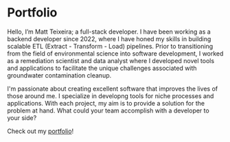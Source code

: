 # Portfolio
Hello, I’m Matt Teixeira; a full-stack developer. I have been working as a backend developer since 2022, where I have honed my skills in building scalable ETL (Extract - Transform - Load) pipelines. Prior to transitioning from the field of environmental science into software development, I worked as a remediation scientist and data analyst where I developed novel tools and applications to facilitate the unique challenges associated with groundwater contamination cleanup. 

I'm passionate about creating excellent software that improves
the lives of those around me. I specialize in developng tools for
niche processes and applications. With each project, my aim is to provide a
solution for the problem at hand. What could your team accomplish
with a developer to your side?

Check out my [portfolio](https://matt-teixeira-portfolio.netlify.app/)!